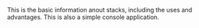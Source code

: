 This is the basic information anout stacks, including the uses and advantages. This is also a simple console application.

